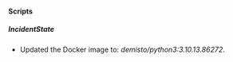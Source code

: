 
#### Scripts

##### IncidentState

- Updated the Docker image to: *demisto/python3:3.10.13.86272*.
